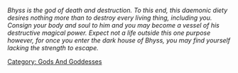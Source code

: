 *Bhyss is the god of death and destruction. To this end, this daemonic
diety desires nothing more than to destroy every living thing, including
you. Consign your body and soul to him and you may become a vessel of
his destructive magical power. Expect not a life outside this one
purpose however, for once you enter the dark house of Bhyss, you may
find yourself lacking the strength to escape.*

[Category: Gods And Goddesses](Category:_Gods_And_Goddesses "wikilink")

